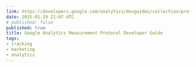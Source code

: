 ```yaml
---
link: https://developers.google.com/analytics/devguides/collection/protocol/v1/devguide
date: 2015-01-29 21:07 UTC
# published: false
published: true
title: Google Analytics Measurement Protocol Developer Guide
tags:
- tracking
- marketing
- analytics
---
```



